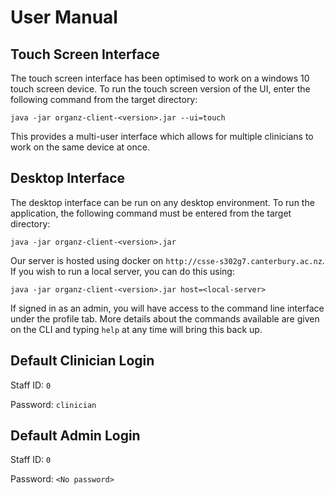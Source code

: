 # User Manual

## Touch Screen Interface
The touch screen interface has been optimised to work on a windows 10 touch screen device. To run the touch screen
version of the UI, enter the following command from the target directory:
```
java -jar organz-client-<version>.jar --ui=touch
```

This provides a multi-user interface which allows for multiple clinicians to work on the same device at once.

## Desktop Interface
The desktop interface can be run on any desktop environment. To run the application, the following command must be 
entered from the target directory:
```
java -jar organz-client-<version>.jar
```
Our server is hosted using docker on `http://csse-s302g7.canterbury.ac.nz`. If you wish to run a local server,
you can do this using:
```
java -jar organz-client-<version>.jar host=<local-server>
```


If signed in as an admin, you will have access to the command line interface under the profile tab. More
details about the commands available are given on the CLI and typing `help` at any time will bring this back up.


## Default Clinician Login
Staff ID: `0`

Password: `clinician`

## Default Admin Login
Staff ID: `0`

Password: `<No password>`
